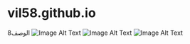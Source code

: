 # vil58.github.io
الوصف8
![Image Alt Text](https://image.winudf.com/v2/image1/cmFzZWVkLm5ldC5zZXJhZmFoX3NjcmVlbl8wXzE1NzAxMTMyMDRfMDIx/screen-0.webp?fakeurl=1&type=.webp)
![Image Alt Text](https://image.winudf.com/v2/image1/cmFzZWVkLm5ldC5zZXJhZmFoX3NjcmVlbl8wXzE1NzAxMTMyMDRfMDIx/screen-0.webp?fakeurl=1&type=.webp)
![Image Alt Text](https://image.winudf.com/v2/image1/cmFzZWVkLm5ldC5zZXJhZmFoX3NjcmVlbl8wXzE1NzAxMTMyMDRfMDIx/screen-0.webp?fakeurl=1&type=.webp)
